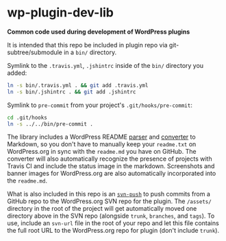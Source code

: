 wp-plugin-dev-lib
=================

**Common code used during development of WordPress plugins**

It is intended that this repo be included in plugin repo via git-subtree/submodule in a `bin/` directory.

Symlink to the `.travis.yml`, `.jshintrc` inside of the `bin/` directory you added:

```bash
ln -s bin/.travis.yml . && git add .travis.yml
ln -s bin/.jshintrc . && git add .jshintrc
```

Symlink to `pre-commit` from your project's `.git/hooks/pre-commit`:

```bash
cd .git/hooks
ln -s ../../bin/pre-commit .
```

The library includes a WordPress README [parser](class-wordpress-readme-parser.php) and [converter](generate-markdown-readme) to Markdown,
so you don't have to manually keep your `readme.txt` on WordPress.org in sync with the `readme.md` you have on GitHub. The
converter will also automatically recognize the presence of projects with Travis CI and include the status image
in the markdown. Screenshots and banner images for WordPress.org are also automatically incorporated into the `readme.md`.

What is also included in this repo is an [`svn-push`](svn-push) to push commits from a GitHub repo to the WordPress.org SVN repo for the plugin.
The `/assets/` directory in the root of the project will get automatically moved one directory above in the SVN repo (alongside
`trunk`, `branches`, and `tags`). To use, include an `svn-url` file in the root of your repo and let this file contains the full root URL
to the WordPress.org repo for plugin (don't include `trunk`).
